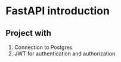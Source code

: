 # FastAPI introduction

## Project with

1. Connection to Postgres
1. JWT for authentication and authorization